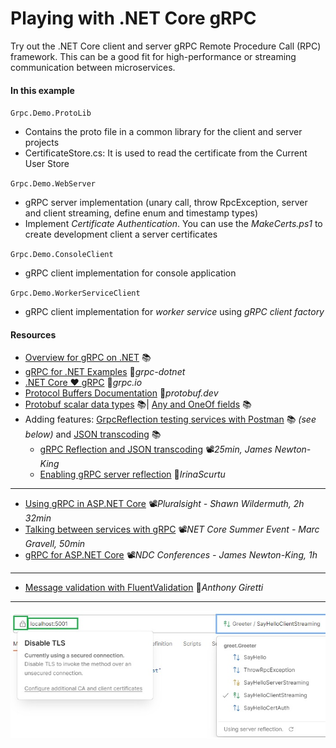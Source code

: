 # Playing with .NET Core gRPC
Try out the .NET Core client and server gRPC Remote Procedure Call (RPC) framework. This can be a good fit for high-performance or streaming communication between microservices.

#### In this example

`Grpc.Demo.ProtoLib`

- Contains the proto file in a common library for the client and server projects
- CertificateStore.cs: It is used to read the certificate from the Current User Store

`Grpc.Demo.WebServer`

- gRPC server implementation (unary call, throw RpcException, server and client streaming, define enum and timestamp types)
- Implement *Certificate Authentication*. You can use the *MakeCerts.ps1* to create development client a server certificates

`Grpc.Demo.ConsoleClient`

- gRPC client implementation for console application

`Grpc.Demo.WorkerServiceClient`

- gRPC client implementation for *worker service* using *gRPC client factory*

#### Resources

- [Overview for gRPC on .NET](https://docs.microsoft.com/en-us/aspnet/core/grpc) 📚
- [gRPC for .NET Examples](https://github.com/grpc/grpc-dotnet/tree/master/examples#grpc-for-net-examples) 👤*grpc-dotnet*
- [.NET Core ❤ gRPC](https://grpc.io/blog/grpc-on-dotnetcore/) 📓*grpc.io*
- [Protocol Buffers Documentation](https://protobuf.dev) 📓*protobuf.dev*
- [Protobuf scalar data types](https://docs.microsoft.com/en-us/dotnet/architecture/grpc-for-wcf-developers/protobuf-data-types) 📚| [Any and OneOf fields](https://learn.microsoft.com/en-us/dotnet/architecture/grpc-for-wcf-developers/protobuf-any-oneof) 📚
- Adding features: [GrpcReflection testing services with Postman](https://learn.microsoft.com/en-us/aspnet/core/grpc/test-tools) 📚 *(see below)* and [JSON transcoding](https://learn.microsoft.com/en-us/aspnet/core/grpc/json-transcoding) 📚
  - [gRPC Reflection and JSON transcoding](https://youtu.be/et_2NBk4N4Y?t=448) 📽️*25min, James Newton-King*
  - [Enabling gRPC server reflection](https://irina.codes/enabling-grpc-server-reflection/) 📓*IrinaScurtu*
---
- [Using gRPC in ASP.NET Core](https://app.pluralsight.com/library/courses/aspnet-core-grpc/table-of-contents) 📽️*Pluralsight - Shawn Wildermuth, 2h 32min*
- [Talking between services with gRPC](https://www.youtube.com/watch?v=W-bULzA0ki8) 📽️*NET Core Summer Event - Marc Gravell, 50min*
- [gRPC for ASP.NET Core](https://www.youtube.com/watch?v=JpM95-Wplzo) 📽️*NDC Conferences - James Newton-King, 1h*

---

- [Message validation with FluentValidation](https://anthonygiretti.com/2020/05/18/grpc-asp-net-core-3-1-model-validation) 📓*Anthony Giretti*

---

![Postman-gRPC-Endpoints](Postman-gRPC-Endpoints.jpg)